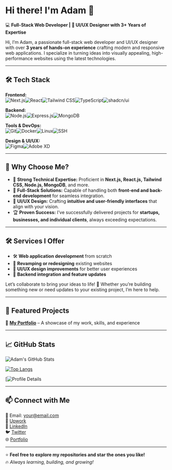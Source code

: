 # Hi there! I'm Adam 👋  

💻 **Full-Stack Web Developer | 🎨 UI/UX Designer with 3+ Years of Expertise**  

Hi, I’m Adam, a passionate full-stack web developer and UI/UX designer with over **3 years of hands-on experience** crafting modern and responsive web applications. I specialize in turning ideas into visually appealing, high-performance websites using the latest technologies.  

---

## 🛠️ Tech Stack  

**Frontend:**  
![Next.js](https://img.shields.io/badge/Next.js-000000?style=for-the-badge&logo=nextdotjs&logoColor=white)![React](https://img.shields.io/badge/React-20232A?style=for-the-badge&logo=react&logoColor=61DAFB)![Tailwind CSS](https://img.shields.io/badge/TailwindCSS-38B2AC?style=for-the-badge&logo=tailwind-css&logoColor=white)![TypeScript](https://img.shields.io/badge/TypeScript-3178C6?style=for-the-badge&logo=typescript&logoColor=white)![shadcn/ui](https://img.shields.io/badge/shadcn/UI-000000?style=for-the-badge&logo=radix-ui&logoColor=white)  

**Backend:**  
![Node.js](https://img.shields.io/badge/Node.js-43853D?style=for-the-badge&logo=node.js&logoColor=white)![Express.js](https://img.shields.io/badge/Express.js-000000?style=for-the-badge&logo=express&logoColor=white)![MongoDB](https://img.shields.io/badge/MongoDB-4EA94B?style=for-the-badge&logo=mongodb&logoColor=white)  

**Tools & DevOps:**  
![Git](https://img.shields.io/badge/Git-F05032?style=for-the-badge&logo=git&logoColor=white)![Docker](https://img.shields.io/badge/Docker-2496ED?style=for-the-badge&logo=docker&logoColor=white)![Linux](https://img.shields.io/badge/Linux-FCC624?style=for-the-badge&logo=linux&logoColor=black)![SSH](https://img.shields.io/badge/SSH-000000?style=for-the-badge&logo=gnome-terminal&logoColor=white)  

**Design & UI/UX:**  
![Figma](https://img.shields.io/badge/Figma-F24E1E?style=for-the-badge&logo=figma&logoColor=white)![Adobe XD](https://img.shields.io/badge/Adobe%20XD-FF61F6?style=for-the-badge&logo=adobe-xd&logoColor=white)  

---

## 🚀 Why Choose Me?  
- 🔧 **Strong Technical Expertise:** Proficient in **Next.js, React.js, Tailwind CSS, Node.js, MongoDB**, and more.  
- 🚀 **Full-Stack Solutions:** Capable of handling both **front-end and back-end development** for seamless integration.  
- 🎨 **UI/UX Design:** Crafting **intuitive and user-friendly interfaces** that align with your vision.  
- 🏆 **Proven Success:** I’ve successfully delivered projects for **startups, businesses, and individual clients**, always exceeding expectations.  

---

## 🛠️ Services I Offer  
- 🛠️ **Web application development** from scratch  
- 🔄 **Revamping or redesigning** existing websites  
- 🎯 **UI/UX design improvements** for better user experiences  
- 🧩 **Backend integration and feature updates**  

Let’s collaborate to bring your ideas to life! 🚀 Whether you’re building something new or need updates to your existing project, I’m here to help.  

---

## 📌 Featured Projects  
🚀 **[My Portfolio](https://www.ad1m.xyz/)** – A showcase of my work, skills, and experience  
<!-- 📂 **[Project 1](https://github.com/ad1mx/project-1)** – Short description of the project -->
<!-- 🔗 **[Project 2](https://github.com/ad1mx/project-2)** – Another cool project -->

---

## 📈 GitHub Stats  
![Adam's GitHub Stats](https://github-readme-stats.vercel.app/api?username=ad1mx&show_icons=true&theme=radical)  

[![Top Langs](https://github-readme-stats.vercel.app/api/top-langs/?username=ad1mx&layout=compact&theme=radical)](https://github.com/anuraghazra/github-readme-stats)  

[![Profile Details](https://github-profile-summary-cards.vercel.app/api/cards/profile-details?username=ad1mx&theme=radical)  

---

## 📫 Connect with Me  
📧 Email: your@email.com  
💼 [Upwork](https://www.upwork.com/freelancers/~yourprofile)  
💼 [LinkedIn](https://www.linkedin.com/in/ad1mx)  
🐦 [Twitter](https://twitter.com/ad1mx)  
🌐 [Portfolio](https://www.ad1m.xyz/)  

---

⭐ **Feel free to explore my repositories and star the ones you like!**  
🔥 _Always learning, building, and growing!_  
